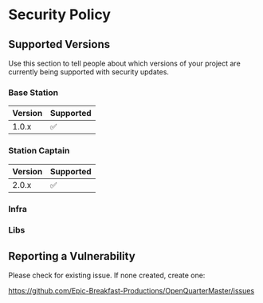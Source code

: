 # Security Policy

## Supported Versions

Use this section to tell people about which versions of your project are
currently being supported with security updates.

### Base Station

| Version | Supported          |
| ------- | ------------------ |
| 1.0.x   | :white_check_mark: |

### Station Captain

| Version | Supported          |
| ------- | ------------------ |
| 2.0.x   | :white_check_mark: |

### Infra

### Libs

## Reporting a Vulnerability

Please check for existing issue. If none created, create one:

https://github.com/Epic-Breakfast-Productions/OpenQuarterMaster/issues
